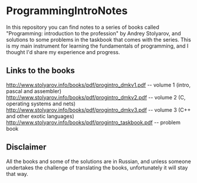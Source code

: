 # ProgrammingIntroNotes
In this repository you can find notes to a series of books called "Programming: introduction to the profession" by Andrey Stolyarov, 
and solutions to some problems in the taskbook that comes with the series.
This is my main instrument for learning the fundamentals of programming, and I thought I'd share my experience and progress.

## Links to the books
http://www.stolyarov.info/books/pdf/progintro_dmkv1.pdf -- volume 1 (intro, pascal and assembler)
http://www.stolyarov.info/books/pdf/progintro_dmkv2.pdf -- volume 2 (C, operating systems and nets)
http://www.stolyarov.info/books/pdf/progintro_dmkv3.pdf -- volume 3 (C++ and other exotic languages)
http://www.stolyarov.info/books/pdf/progintro_taskbook.pdf -- problem book

## Disclaimer
All the books and some of the solutions are in Russian, and unless someone  undertakes the challenge of translating the books,
unfortunately it will stay that way.
